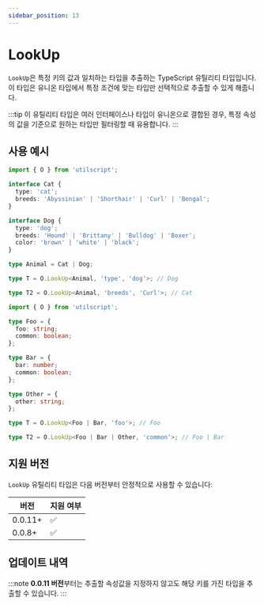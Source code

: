 ```yaml
---
sidebar_position: 13
---
```


# LookUp

`LookUp`은 특정 키의 값과 일치하는 타입을 추출하는 TypeScript 유틸리티 타입입니다. 이 타입은 유니온 타입에서 특정 조건에 맞는 타입만 선택적으로 추출할 수 있게 해줍니다.

:::tip
이 유틸리티 타입은 여러 인터페이스나 타입이 유니온으로 결합된 경우, 특정 속성의 값을 기준으로 원하는 타입만 필터링할 때 유용합니다.
:::

## 사용 예시

```ts
import { O } from 'utilscript';

interface Cat {
  type: 'cat';
  breeds: 'Abyssinian' | 'Shorthair' | 'Curl' | 'Bengal';
}

interface Dog {
  type: 'dog';
  breeds: 'Hound' | 'Brittany' | 'Bulldog' | 'Boxer';
  color: 'brown' | 'white' | 'black';
}

type Animal = Cat | Dog;

type T = O.LookUp<Animal, 'type', 'dog'>; // Dog

type T2 = O.LookUp<Animal, 'breeds', 'Curl'>; // Cat
```

```ts
import { O } from 'utilscript';

type Foo = {
  foo: string;
  common: boolean;
};

type Bar = {
  bar: number;
  common: boolean;
};

type Other = {
  other: string;
};

type T = O.LookUp<Foo | Bar, 'foo'>; // Foo

type T2 = O.LookUp<Foo | Bar | Other, 'common'>; // Foo | Bar
```

## 지원 버전

`LookUp` 유틸리티 타입은 다음 버전부터 안정적으로 사용할 수 있습니다:

| 버전    | 지원 여부 |
| ------- | --------- |
| 0.0.11+ | ✅        |
| 0.0.8+  | ✅        |

## 업데이트 내역

:::note
**0.0.11 버전**부터는 추출할 속성값을 지정하지 않고도 해당 키를 가진 타입을 추출할 수 있습니다.
:::
